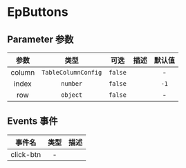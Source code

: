 # EpButtons
## Parameter 参数
| 参数 | 类型 | 可选 | 描述 | 默认值 |
| :-------: | :-------: | :-------: | :-------: | :-------: |
| column | `TableColumnConfig` | `false` |  | -|
| index | `number` | `false` |  | `-1`|
| row | `object` | `false` |  | -|
## Events 事件
|   事件名   |   类型     |  描述      |
| :-------: | :-------: | :-------: |
| click-btn | - |  |
